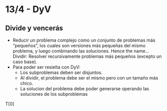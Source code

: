 # 13/4 - DyV

## Divide y vencerás

- Reducir un problema complejo como un conjunto de problemas más “pequeños”, los cuales son versiones más pequeñas del mismo problema, y luego combinando las soluciones. Hence the name… Dividir: Resolver recursivamente problemas más pequeños (excepto un caso base).
- Para poder ser resielta con DyV:
    - Los subproblemas deben ser disjuntos.
    - Al dividir, el problema debe ser el mismo pero con un tamaño más chico.
    - La solucion del problema debe poder generarse operando las soluciones de los subproblemas

T[0]